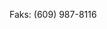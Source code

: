 <Token xmlns:xlink="http://www.w3.org/1999/xlink">Faks: (609) 987-8116</Token>

<!--HONumber=Jun16_HO4-->


